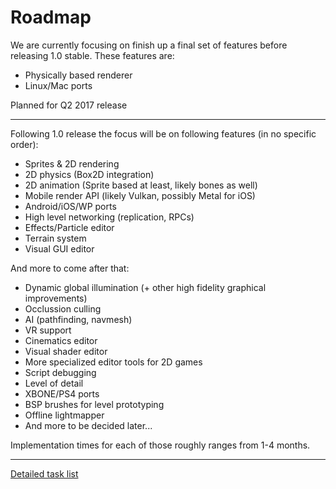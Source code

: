 # Roadmap

We are currently focusing on finish up a final set of features before releasing 1.0 stable. These features are:
 - Physically based renderer
 - Linux/Mac ports

Planned for Q2 2017 release

---------------------------------------------------

Following 1.0 release the focus will be on following features (in no specific order): 
 - Sprites & 2D rendering
 - 2D physics (Box2D integration)
 - 2D animation (Sprite based at least, likely bones as well)
 - Mobile render API (likely Vulkan, possibly Metal for iOS)
 - Android/iOS/WP ports
 - High level networking (replication, RPCs)
 - Effects/Particle editor
 - Terrain system
 - Visual GUI editor 
 
And more to come after that:
 - Dynamic global illumination (+ other high fidelity graphical improvements)
 - Occlussion culling
 - AI (pathfinding, navmesh)
 - VR support
 - Cinematics editor
 - Visual shader editor
 - More specialized editor tools for 2D games
 - Script debugging
 - Level of detail
 - XBONE/PS4 ports
 - BSP brushes for level prototyping
 - Offline lightmapper
 - And more to be decided later...
 
Implementation times for each of those roughly ranges from 1-4 months.

---------------------------------------------------

[Detailed task list](https://trello.com/b/w6CyYY37/banshee-3d)
